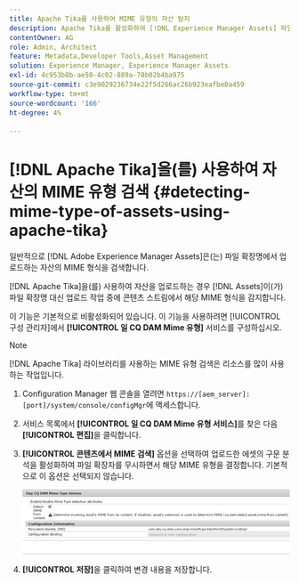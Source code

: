 ```yaml
---
title: Apache Tika를 사용하여 MIME 유형의 자산 탐지
description: Apache Tika를 활성화하여 [!DNL Experience Manager Assets] 파일 확장명 대신 업로드 작업 중에 콘텐츠 스트림에서 MIME 유형의 자산을 감지합니다.
contentOwner: AG
role: Admin, Architect
feature: Metadata,Developer Tools,Asset Management
solution: Experience Manager, Experience Manager Assets
exl-id: 4c953b8b-ae50-4c02-889a-78b02b4ba975
source-git-commit: c3e9029236734e22f5d266ac26b923eafbe0a459
workflow-type: tm+mt
source-wordcount: '166'
ht-degree: 4%

---
```


# [!DNL Apache Tika]을(를) 사용하여 자산의 MIME 유형 검색 {#detecting-mime-type-of-assets-using-apache-tika}

일반적으로 [!DNL Adobe Experience Manager Assets]은(는) 파일 확장명에서 업로드하는 자산의 MIME 형식을 검색합니다.

[!DNL Apache Tika]을(를) 사용하여 자산을 업로드하는 경우 [!DNL Assets]이(가) 파일 확장명 대신 업로드 작업 중에 콘텐츠 스트림에서 해당 MIME 형식을 감지합니다.

이 기능은 기본적으로 비활성화되어 있습니다. 이 기능을 사용하려면 [!UICONTROL 구성 관리자]에서 **[!UICONTROL 일 CQ DAM Mime 유형]** 서비스를 구성하십시오.

>[!NOTE]
>
>[!DNL Apache Tika] 라이브러리를 사용하는 MIME 유형 검색은 리소스를 많이 사용하는 작업입니다.

1. Configuration Manager 웹 콘솔을 열려면 `https://[aem_server]:[port]/system/console/configMgr`에 액세스합니다.

1. 서비스 목록에서 **[!UICONTROL 일 CQ DAM Mime 유형 서비스]**&#x200B;를 찾은 다음 **[!UICONTROL 편집]**&#x200B;을 클릭합니다.

1. **[!UICONTROL 콘텐츠에서 MIME 검색]** 옵션을 선택하여 업로드한 에셋의 구문 분석을 활성화하여 파일 확장자를 무시하면서 해당 MIME 유형을 결정합니다. 기본적으로 이 옵션은 선택되지 않습니다.

   ![chlimage_1-333](assets/chlimage_1-333.png)

1. **[!UICONTROL 저장]**&#x200B;을 클릭하여 변경 내용을 저장합니다.

